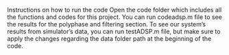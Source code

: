 Instructions on how to run the code
Open the code folder which includes all the functions and codes for this project. You can run
codeadsp.m file to see the results for the polyphase and filtering section. To see our system’s
results from simulator’s data, you can run testADSP.m file, but make sure to apply the changes
regarding the data folder path at the beginning of the code.
